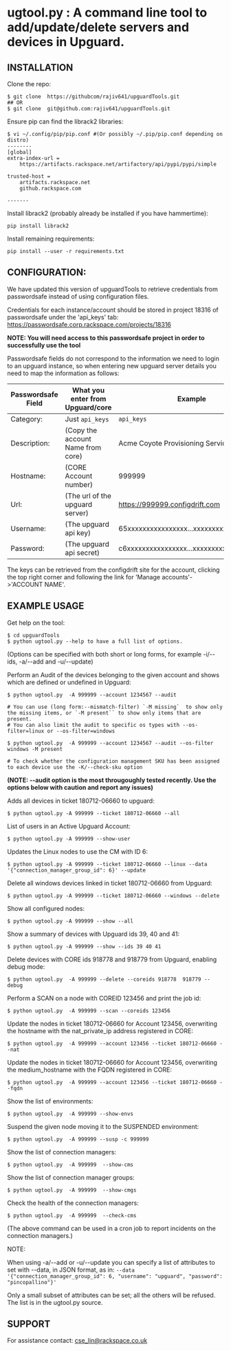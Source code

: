 # ugtool.py : A command line tool to add/update/delete servers and devices in Upguard.

## INSTALLATION
Clone the repo:
```
$ git clone  https://githubcom/rajiv641/upguardTools.git
## OR
$ git clone  git@github.com:rajiv641/upguardTools.git
```

Ensure pip can find the librack2 libraries:

```
$ vi ~/.config/pip/pip.conf #(Or possibly ~/.pip/pip.conf depending on distro)
--------
[global]
extra-index-url =
    https://artifacts.rackspace.net/artifactory/api/pypi/pypi/simple

trusted-host =
    artifacts.rackspace.net
    github.rackspace.com

-------
```
Install librack2 (probably already be installed if you have hammertime):
```
pip install librack2
```

Install remaining requirements:
```
pip install --user -r requirements.txt
```

## CONFIGURATION:

We have updated this version of upguardTools to retrieve credentials from passwordsafe instead of using configuration files.

Credentials for each instance/account should be stored in project 18316 of passwordsafe under the 'api_keys' tab:
https://passwordsafe.corp.rackspace.com/projects/18316

**NOTE: You will need access to this passwordsafe project in order to successfully use the tool**

Passwordsafe fields do not correspond to the information we need to login to an upguard instance, so when entering new upguard server 
details you need to map the information as follows: 

| Passwordsafe Field    | What you enter from Upguard/core  | Example                                  |
| --------------------- | --------------------------------- | ---------------------------------------- |
| Category:             | Just `api_keys`                   | `api_keys`                               |
| Description:          | (Copy the account Name from core) | Acme Coyote Provisioning Services (ACPS) |
| Hostname:             | (CORE Account number)             | 999999                                   |
| Url:                  | (The url of the upguard server)   | https://999999.configdrift.com           |
| Username:             | (The upguard api key)             | 65xxxxxxxxxxxxxxxx...xxxxxxxxxxxxxxxxxfc |
| Password:             | (The upguard api secret)          | c6xxxxxxxxxxxxxxxx...xxxxxxxxxxxxxxxxx0d |


The keys can be retrieved from the configdrift site for the account, clicking the top right corner and following the link for 'Manage accounts'->'ACCOUNT NAME'.

## EXAMPLE USAGE

Get help on the tool:
```
$ cd upguardTools
$ python ugtool.py --help to have a full list of options.
```
(Options can be specified with both short or long forms, for example -i/--ids, -a/--add and -u/--update)

Perform an Audit of the devices belonging to the given account and shows which are defined or undefined in Upguard:
```
$ python ugtool.py  -A 999999 --account 1234567 --audit

# You can use (long form:--mismatch-filter) `-M missing`  to show only the missing items, or `-M present`` to show only items that are present. 
# You can also limit the audit to specific os types with --os-filter=linux or --os-filter=windows

$ python ugtool.py  -A 999999 --account 1234567 --audit --os-filter windows -M present

# To check whether the configuration management SKU has been assigned to each device use the -K/--check-sku option

```
**(NOTE: --audit option is the most througoughly tested recently. Use the options below with caution and report any issues)**

Adds all devices in ticket 180712-06660 to upguard:
```
$ python ugtool.py -A 999999 --ticket 180712-06660 --all 
```

List of users in an Active Upguard Account:
```
$ python ugtool.py -A 999999 --show-user
```

Updates the Linux nodes to use the CM with ID 6:
```
$ python ugtool.py -A 999999 --ticket 180712-06660 --linux --data '{"connection_manager_group_id": 6}' --update 
```

Delete all windows devices linked in ticket 180712-06660 from Upguard:
```
$ python ugtool.py -A 999999 --ticket 180712-06660 --windows --delete
```

Show all configured nodes:
```
$ python ugtool.py -A 999999 --show --all
```

Show a summary of devices with Upguard ids 39, 40 and 41:
```
$ python ugtool.py -A 999999 --show --ids 39 40 41 
```

Delete devices with CORE ids 918778 and 918779 from Upguard, enabling debug mode:
```
$ python ugtool.py  -A 999999 --delete --coreids 918778  918779 --debug
```

Perform a SCAN on a node with COREID 123456 and print the job id:
```
$ python ugtool.py  -A 999999 --scan --coreids 123456
```

Update the nodes in ticket 180712-06660 for Account 123456, overwriting the hostname with the nat_private_ip address registered in CORE:
```
$ python ugtool.py  -A 999999 --account 123456 --ticket 180712-06660 --nat
```

Update the nodes in ticket 180712-06660 for Account 123456, overwriting the medium_hostname with the FQDN registered in CORE:
```
$ python ugtool.py  -A 999999 --account 123456 --ticket 180712-06660 --fqdn
```

Show the list of environments:
```
$ python ugtool.py  -A 999999 --show-envs
```

Suspend the given node moving it to the SUSPENDED environment:
```
$ python ugtool.py  -A 999999 --susp -c 999999
```

Show the list of connection managers:
```
$ python ugtool.py  -A 999999  --show-cms
```

Show the list of connection manager groups:
```
$ python ugtool.py  -A 999999  --show-cmgs
```

Check the health of the connection managers:
```
$ python ugtool.py  -A 999999  --check-cms
```
(The above command can be used in a cron job to report incidents on the connection managers.)


NOTE:

When using -a/--add or -u/--update you can specify a list of attributes to set with --data, in JSON format, as in:
`--data '{"connection_manager_group_id": 6, "username": "upguard", "password": "pincopallino"}'`

Only a small subset of attributes can be set; all the others will be refused.
The list is in the ugtool.py source.


## SUPPORT
For assistance contact: cse_lin@rackspace.co.uk
